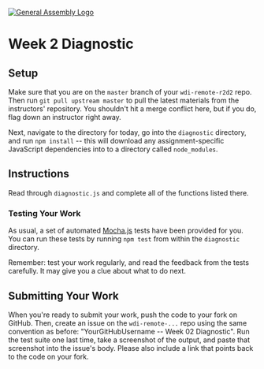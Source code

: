 [![General Assembly Logo](https://camo.githubusercontent.com/1a91b05b8f4d44b5bbfb83abac2b0996d8e26c92/687474703a2f2f692e696d6775722e636f6d2f6b6538555354712e706e67)](https://generalassemb.ly/education/web-development-immersive)

# Week 2 Diagnostic

<!-- MATERIALS METADATA -->
<!--
  title: 'R2D2 Week 2 Diagnostic'
  type: diagnostic
  creators: Matt Brendzel
  competencies: javascript, functions, problem solving
-->

## Setup

Make sure that you are on the `master` branch of your `wdi-remote-r2d2` repo.
Then run `git pull upstream master` to pull the latest materials from the
instructors' repository. You shouldn't hit a merge conflict here, but if you do,
flag down an instructor right away.

Next, navigate to the directory for today, go into the `diagnostic` directory,
and run `npm install` -- this will download any assignment-specific JavaScript
dependencies into to a directory called `node_modules`.

## Instructions

Read through `diagnostic.js` and complete all of the functions listed there.

### Testing Your Work

As usual, a set of automated [Mocha.js](https://mochajs.org/) tests have been
provided for you. You can run these tests by running `npm test` from within the
`diagnostic` directory.

Remember: test your work regularly, and read the feedback from the tests
carefully. It may give you a clue about what to do next.

## Submitting Your Work

When you're ready to submit your work, push the code to your fork on GitHub.
Then, create an issue on the `wdi-remote-...` repo using the same convention
as before: "YourGitHubUsername -- Week 02 Diagnostic". Run the test
suite one last time, take a screenshot of the output, and paste that screenshot
into the issue's body. Please also include a link that points back to the code
on your fork.
